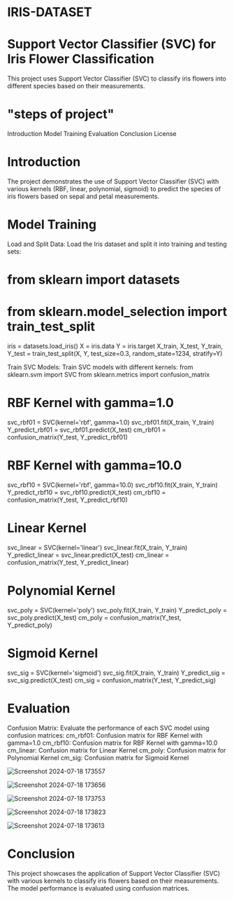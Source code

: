 # IRIS-DATASET

# Support Vector Classifier (SVC) for Iris Flower Classification
This project uses Support Vector Classifier (SVC) to classify iris flowers into different species based on their measurements.

# "steps of project"
Introduction
Model Training
Evaluation
Conclusion
License

# Introduction
The project demonstrates the use of Support Vector Classifier (SVC) with various kernels (RBF, linear, polynomial, sigmoid) to predict the species of iris flowers based on sepal and petal measurements.

# Model Training
Load and Split Data: Load the Iris dataset and split it into training and testing sets:

# from sklearn import datasets
# from sklearn.model_selection import train_test_split
iris = datasets.load_iris()
X = iris.data
Y = iris.target
X_train, X_test, Y_train, Y_test = train_test_split(X, Y, test_size=0.3, random_state=1234, stratify=Y)

Train SVC Models: Train SVC models with different kernels:
from sklearn.svm import SVC
from sklearn.metrics import confusion_matrix

# RBF Kernel with gamma=1.0
svc_rbf01 = SVC(kernel='rbf', gamma=1.0)
svc_rbf01.fit(X_train, Y_train)
Y_predict_rbf01 = svc_rbf01.predict(X_test)
cm_rbf01 = confusion_matrix(Y_test, Y_predict_rbf01)

# RBF Kernel with gamma=10.0
svc_rbf10 = SVC(kernel='rbf', gamma=10.0)
svc_rbf10.fit(X_train, Y_train)
Y_predict_rbf10 = svc_rbf10.predict(X_test)
cm_rbf10 = confusion_matrix(Y_test, Y_predict_rbf10)

# Linear Kernel
svc_linear = SVC(kernel='linear')
svc_linear.fit(X_train, Y_train)
Y_predict_linear = svc_linear.predict(X_test)
cm_linear = confusion_matrix(Y_test, Y_predict_linear)

# Polynomial Kernel
svc_poly = SVC(kernel='poly')
svc_poly.fit(X_train, Y_train)
Y_predict_poly = svc_poly.predict(X_test)
cm_poly = confusion_matrix(Y_test, Y_predict_poly)

# Sigmoid Kernel
svc_sig = SVC(kernel='sigmoid')
svc_sig.fit(X_train, Y_train)
Y_predict_sig = svc_sig.predict(X_test)
cm_sig = confusion_matrix(Y_test, Y_predict_sig)

# Evaluation
Confusion Matrix: Evaluate the performance of each SVC model using confusion matrices:
cm_rbf01: Confusion matrix for RBF Kernel with gamma=1.0
cm_rbf10: Confusion matrix for RBF Kernel with gamma=10.0
cm_linear: Confusion matrix for Linear Kernel
cm_poly: Confusion matrix for Polynomial Kernel
cm_sig: Confusion matrix for Sigmoid Kernel

![Screenshot 2024-07-18 173557](https://github.com/user-attachments/assets/67eee90a-3a9f-4b18-a9ad-a0870133528c)

![Screenshot 2024-07-18 173656](https://github.com/user-attachments/assets/72892870-c0a7-4460-a86d-13eba106b749)

![Screenshot 2024-07-18 173753](https://github.com/user-attachments/assets/2380667a-3711-4b98-b475-d6b75f832072)

![Screenshot 2024-07-18 173823](https://github.com/user-attachments/assets/371093d7-1571-4b6a-ac4e-57603a292680)

![Screenshot 2024-07-18 173613](https://github.com/user-attachments/assets/a66caea1-f4b6-406e-94bf-19ef085e059b)


# Conclusion
This project showcases the application of Support Vector Classifier (SVC) with various kernels to classify iris flowers based on their measurements. The model performance is evaluated using confusion matrices.




